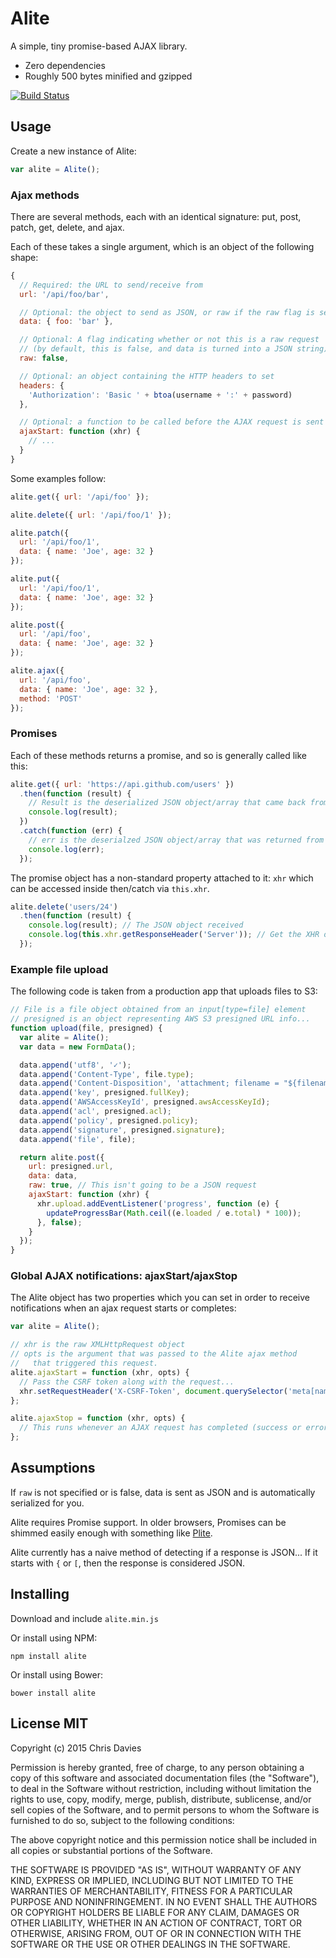 # Alite

A simple, tiny promise-based AJAX library.

- Zero dependencies
- Roughly 500 bytes minified and gzipped

[![Build Status](https://travis-ci.org/chrisdavies/alite.svg?branch=master)](https://travis-ci.org/chrisdavies/alite)

## Usage

Create a new instance of Alite:

```javascript
var alite = Alite();
```

### Ajax methods

There are several methods, each with an identical signature: put, post, patch, get, delete, and ajax.

Each of these takes a single argument, which is an object of the following shape:

```js
{
  // Required: the URL to send/receive from
  url: '/api/foo/bar',

  // Optional: the object to send as JSON, or raw if the raw flag is set
  data: { foo: 'bar' },

  // Optional: A flag indicating whether or not this is a raw request
  // (by default, this is false, and data is turned into a JSON string)
  raw: false,

  // Optional: an object containing the HTTP headers to set
  headers: {
    'Authorization': 'Basic ' + btoa(username + ':' + password)
  },

  // Optional: a function to be called before the AJAX request is sent
  ajaxStart: function (xhr) {
    // ...
  }
}
```

Some examples follow:

```js
alite.get({ url: '/api/foo' });

alite.delete({ url: '/api/foo/1' });

alite.patch({
  url: '/api/foo/1',
  data: { name: 'Joe', age: 32 }
});

alite.put({
  url: '/api/foo/1',
  data: { name: 'Joe', age: 32 }
});

alite.post({
  url: '/api/foo',
  data: { name: 'Joe', age: 32 }
});

alite.ajax({
  url: '/api/foo',
  data: { name: 'Joe', age: 32 },
  method: 'POST'
});
```

### Promises

Each of these methods returns a promise, and so is generally called like this:

```javascript
alite.get({ url: 'https://api.github.com/users' })
  .then(function (result) {
    // Result is the deserialized JSON object/array that came back from the server
    console.log(result);
  })
  .catch(function (err) {
    // err is the deserialzed JSON object/array that was returned from the server
    console.log(err);
  });
```

The promise object has a non-standard property attached to it: `xhr` which can be accessed
inside then/catch via `this.xhr`.

```js
alite.delete('users/24')
  .then(function (result) {
    console.log(result); // The JSON object received
    console.log(this.xhr.getResponseHeader('Server')); // Get the XHR object from the promise
  });
```

### Example file upload

The following code is taken from a production app that uploads files to S3:

```js
// File is a file object obtained from an input[type=file] element
// presigned is an object representing AWS S3 presigned URL info...
function upload(file, presigned) {
  var alite = Alite();
  var data = new FormData();

  data.append('utf8', '✓');
  data.append('Content-Type', file.type);
  data.append('Content-Disposition', 'attachment; filename = "${filename}"');
  data.append('key', presigned.fullKey);
  data.append('AWSAccessKeyId', presigned.awsAccessKeyId);
  data.append('acl', presigned.acl);
  data.append('policy', presigned.policy);
  data.append('signature', presigned.signature);
  data.append('file', file);

  return alite.post({
    url: presigned.url,
    data: data,
    raw: true, // This isn't going to be a JSON request
    ajaxStart: function (xhr) {
      xhr.upload.addEventListener('progress', function (e) {
        updateProgressBar(Math.ceil((e.loaded / e.total) * 100));
      }, false);
    }
  });
}
```

### Global AJAX notifications: ajaxStart/ajaxStop

The Alite object has two properties which you can set in order to receive notifications
when an ajax request starts or completes:

```js
var alite = Alite();

// xhr is the raw XMLHttpRequest object
// opts is the argument that was passed to the Alite ajax method
//   that triggered this request.
alite.ajaxStart = function (xhr, opts) {
  // Pass the CSRF token along with the request...
  xhr.setRequestHeader('X-CSRF-Token', document.querySelector('meta[name="csrf-token"]').getAttribute('content'));
};

alite.ajaxStop = function (xhr, opts) {
  // This runs whenever an AJAX request has completed (success or error)
};
```

## Assumptions

If `raw` is not specified or is false, data is sent as JSON and is automatically serialized for you.

Alite requires Promise support. In older browsers, Promises can be shimmed
easily enough with something like [Plite](https://github.com/chrisdavies/plite).

Alite currently has a naive method of detecting if a response is JSON... If it
starts with `{` or `[`, then the response is considered JSON.

## Installing

Download and include `alite.min.js`

Or install using NPM:

    npm install alite

Or install using Bower:

    bower install alite

## License MIT

Copyright (c) 2015 Chris Davies

Permission is hereby granted, free of charge, to any person
obtaining a copy of this software and associated documentation
files (the "Software"), to deal in the Software without
restriction, including without limitation the rights to use,
copy, modify, merge, publish, distribute, sublicense, and/or sell
copies of the Software, and to permit persons to whom the
Software is furnished to do so, subject to the following
conditions:

The above copyright notice and this permission notice shall be
included in all copies or substantial portions of the Software.

THE SOFTWARE IS PROVIDED "AS IS", WITHOUT WARRANTY OF ANY KIND,
EXPRESS OR IMPLIED, INCLUDING BUT NOT LIMITED TO THE WARRANTIES
OF MERCHANTABILITY, FITNESS FOR A PARTICULAR PURPOSE AND
NONINFRINGEMENT. IN NO EVENT SHALL THE AUTHORS OR COPYRIGHT
HOLDERS BE LIABLE FOR ANY CLAIM, DAMAGES OR OTHER LIABILITY,
WHETHER IN AN ACTION OF CONTRACT, TORT OR OTHERWISE, ARISING
FROM, OUT OF OR IN CONNECTION WITH THE SOFTWARE OR THE USE OR
OTHER DEALINGS IN THE SOFTWARE.
